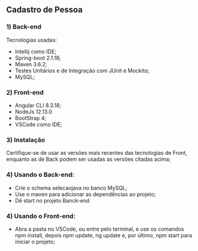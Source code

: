 
## Cadastro de Pessoa

###  1) Back-end
Tecnologias usadas:
 - Intellij como IDE;
 - Spring-boot 2.1.18;
 - Maven 3.6.2;
 - Testes Unitários e de Integração com JUnit e Mockito;
 - MySQL;
 
### 2) Front-end
 - Angular CLI 8.3.18;
 - NodeJs 12.13.0
 - BootStrap 4;
 - VSCode como IDE;

### 3) Instalação
Certifique-se de usar as versões mais recentes das tecnologias de Front, enquanto as de Back podem ser usadas as versões citadas acima;

### 4) Usando o Back-end:
 - Crie o schema selecaojava no banco MySQL;
 - Use o maven para adicionar as dependências ao projeto;
 - Dê start no projeto Banck-end 

### 4) Usando o Front-end:
 - Abra a pasta no VSCode, ou entre pelo terminal, e use os comandos npm install, depois npm update, ng update e, por último, npm start para iniciar o projeto;
